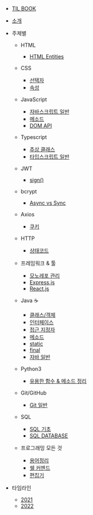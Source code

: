 - [TIL BOOK](README.md)
- [소개](pages/introduce/introduce.md)

- 주제별

  - HTML

    - [HTML Entities](pages/html/htmlEntities.md)

  - CSS

    - [선택자](pages/css/selectors.md)
    - [속성](pages/css/properties.md)

  - JavaScript

    - [자바스크립트 일반](pages/javascript/general.md)
    - [메소드](pages/javascript/method.md)
    - [DOM API](pages/javascript/DOMAPI.md)

  - Typescript

    - [추상 클래스](pages/typescript/abstractClass.md)
    - [타입스크립트 일반](pages/typescript/general.md)

  - JWT

    - [sign()](pages/jwt/sign.md)

  - bcrypt

    - [Async vs Sync](pages/bcrypt/recommandAsync.md)

  - Axios

    - [쿠키](/pages/axios/withCookies.md)

  - HTTP

    - [상태코드](pages/http/statusCode.md)

  - 프레임워크 & 툴

    - [모노레포 관리](pages/frameworks-and-tools/monorepo.md)
    - [Express.js](pages/frameworks-and-tools/express.md)
    - [React.js](pages/frameworks-and-tools/react.md)

  - Java ☕️

    - [클래스/객체](pages/java/class.md)
    - [인터페이스](pages/java/interface.md)
    - [접근 지정자](pages/java/accessModifier.md)
    - [메소드](pages/java/method.md)
    - [static](pages/java/static.md)
    - [final](pages/java/final.md)
    - [자바 일반](pages/java/generalJava.md)

  - Python3

    - [유용한 함수 & 메소드 정리](pages/python/functionAndMethod.md)

  - Git/GitHub

    - [Git 일반](pages/gitGithub/general.md)

  - SQL

    - [SQL 기초](pages/SQL/basic.md)
    - [SQL DATABASE](pages/SQL/database.md)

  - 프로그래밍 모든 것

    - [용어정리](pages/cs/term.md)
    - [쉘 커멘드](pages/cs/shellCommands.md)
    - [편집기](pages/cs/editer.md)

- 타임라인

  - [2021](pages/timeline/2021.md)
  - [2022](pages/timeline/2022.md)
